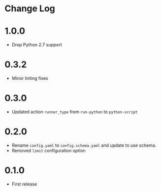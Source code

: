 # Change Log

# 1.0.0

* Drop Python 2.7 support

# 0.3.2

- Minor linting fixes

# 0.3.0

- Updated action `runner_type` from `run-python` to `python-script`

# 0.2.0

- Rename `config.yaml` to `config.schema.yaml` and update to use schema.
- Removed `limit` configuration option

# 0.1.0

- First release 
